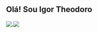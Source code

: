 ## Olá! Sou Igor Theodoro

<a href="https://github.com/anuraghazra/github-readme-stats">
  <img align="center" src="https://github-readme-stats.vercel.app/api?username=igoritzz&theme=transparent&show_icons=true&text_color=fff&icon_color=993939&border_radius=20&title_color=fff&card_width=370&ring_color=993939" />
</a>
<a href="https://github.com/anuraghazra/convoychat">
  <img align="center" src="https://github-readme-stats.vercel.app/api/top-langs/?username=IGORITZZ&border_radius=10" />
</a>